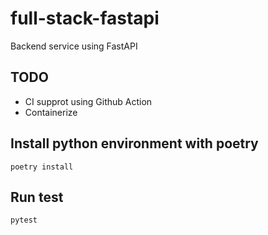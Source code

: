 # full-stack-fastapi

Backend service using FastAPI

## TODO

- CI supprot using Github Action
- Containerize

## Install python environment with poetry

```
poetry install
```

## Run test

```
pytest
```
